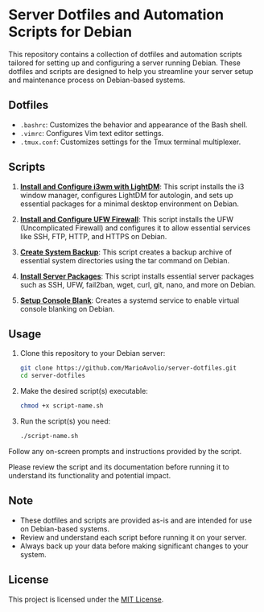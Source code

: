 # Server Dotfiles and Automation Scripts for Debian

This repository contains a collection of dotfiles and automation scripts tailored for setting up and configuring a server running Debian. These dotfiles and scripts are designed to help you streamline your server setup and maintenance process on Debian-based systems.

## Dotfiles

- `.bashrc`: Customizes the behavior and appearance of the Bash shell.
- `.vimrc`: Configures Vim text editor settings.
- `.tmux.conf`: Customizes settings for the Tmux terminal multiplexer.

## Scripts

1. [**Install and Configure i3wm with LightDM**](./install_i3_lightdm_autologin.sh):
   This script installs the i3 window manager, configures LightDM for autologin, and sets up essential packages for a minimal desktop environment on Debian.

2. [**Install and Configure UFW Firewall**](./install_ufw_with_services.sh):
   This script installs the UFW (Uncomplicated Firewall) and configures it to allow essential services like SSH, FTP, HTTP, and HTTPS on Debian.

3. [**Create System Backup**](./create_system_backup.sh):
   This script creates a backup archive of essential system directories using the tar command on Debian.

4. [**Install Server Packages**](./install_server_packages.sh):
   This script installs essential server packages such as SSH, UFW, fail2ban, wget, curl, git, nano, and more on Debian.

5. [**Setup Console Blank**](./setup_console_blank.sh):
   Creates a systemd service to enable virtual console blanking on Debian.

## Usage

1. Clone this repository to your Debian server:

   ```bash
   git clone https://github.com/MarioAvolio/server-dotfiles.git
   cd server-dotfiles
   ```

2. Make the desired script(s) executable:

   ```bash
   chmod +x script-name.sh
   ```

3. Run the script(s) you need:

   ```bash
   ./script-name.sh
   ```

Follow any on-screen prompts and instructions provided by the script.

Please review the script and its documentation before running it to understand its functionality and potential impact.

## Note

- These dotfiles and scripts are provided as-is and are intended for use on Debian-based systems.
- Review and understand each script before running it on your server.
- Always back up your data before making significant changes to your system.

## License

This project is licensed under the [MIT License](./LICENSE).
